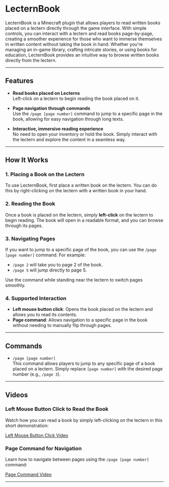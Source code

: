 # LecternBook

LecternBook is a Minecraft plugin that allows players to read written books placed on a lectern directly through the game interface. With simple controls, you can interact with a lectern and read books page-by-page, creating a smoother experience for those who want to immerse themselves in written content without taking the book in hand. Whether you're managing an in-game library, crafting intricate stories, or using books for education, LecternBook provides an intuitive way to browse written books directly from the lectern.

---

## Features

- **Read books placed on Lecterns**  
  Left-click on a lectern to begin reading the book placed on it.
  
- **Page navigation through commands**  
  Use the `/page [page number]` command to jump to a specific page in the book, allowing for easy navigation through long texts.

- **Interactive, immersive reading experience**  
  No need to open your inventory or hold the book. Simply interact with the lectern and explore the content in a seamless way.

---

## How It Works

### 1. Placing a Book on the Lectern
To use LecternBook, first place a written book on the lectern. You can do this by right-clicking on the lectern with a written book in your hand.

### 2. Reading the Book
Once a book is placed on the lectern, simply **left-click** on the lectern to begin reading. The book will open in a readable format, and you can browse through its pages.

### 3. Navigating Pages
If you want to jump to a specific page of the book, you can use the `/page [page number]` command. For example:
- `/page 2` will take you to page 2 of the book.
- `/page 5` will jump directly to page 5.

Use the command while standing near the lectern to switch pages smoothly.

### 4. Supported Interaction
- **Left mouse button click**: Opens the book placed on the lectern and allows you to read its contents.
- **Page command**: Allows navigation to a specific page in the book without needing to manually flip through pages.

---

## Commands

- `/page [page number]`  
  This command allows players to jump to any specific page of a book placed on a lectern. Simply replace `[page number]` with the desired page number (e.g., `/page 3`).

---

## Videos

### Left Mouse Button Click to Read the Book

Watch how you can read a book by simply left-clicking on the lectern in this short demonstration:

[Left Mouse Button Click Video](https://github.com/Dionert/LecternBook/assets/72810984/179bef7f-37c1-4830-894b-d12604bd1816)

### Page Command for Navigation

Learn how to navigate between pages using the `/page [page number]` command:

[Page Command Video](https://github.com/Dionert/LecternBook/assets/72810984/47191545-eabe-43dc-8c58-4fd8958b1205)

---
